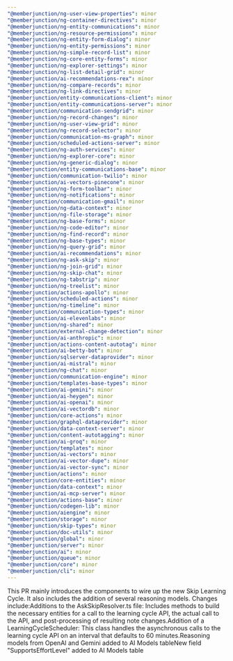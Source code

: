```yaml
---
"@memberjunction/ng-user-view-properties": minor
"@memberjunction/ng-container-directives": minor
"@memberjunction/ng-entity-communications": minor
"@memberjunction/ng-resource-permissions": minor
"@memberjunction/ng-entity-form-dialog": minor
"@memberjunction/ng-entity-permissions": minor
"@memberjunction/ng-simple-record-list": minor
"@memberjunction/ng-core-entity-forms": minor
"@memberjunction/ng-explorer-settings": minor
"@memberjunction/ng-list-detail-grid": minor
"@memberjunction/ai-recommendations-rex": minor
"@memberjunction/ng-compare-records": minor
"@memberjunction/ng-link-directives": minor
"@memberjunction/entity-communications-client": minor
"@memberjunction/entity-communications-server": minor
"@memberjunction/communication-sendgrid": minor
"@memberjunction/ng-record-changes": minor
"@memberjunction/ng-user-view-grid": minor
"@memberjunction/ng-record-selector": minor
"@memberjunction/communication-ms-graph": minor
"@memberjunction/scheduled-actions-server": minor
"@memberjunction/ng-auth-services": minor
"@memberjunction/ng-explorer-core": minor
"@memberjunction/ng-generic-dialog": minor
"@memberjunction/entity-communications-base": minor
"@memberjunction/communication-twilio": minor
"@memberjunction/ai-vectors-pinecone": minor
"@memberjunction/ng-form-toolbar": minor
"@memberjunction/ng-notifications": minor
"@memberjunction/communication-gmail": minor
"@memberjunction/ng-data-context": minor
"@memberjunction/ng-file-storage": minor
"@memberjunction/ng-base-forms": minor
"@memberjunction/ng-code-editor": minor
"@memberjunction/ng-find-record": minor
"@memberjunction/ng-base-types": minor
"@memberjunction/ng-query-grid": minor
"@memberjunction/ai-recommendations": minor
"@memberjunction/ng-ask-skip": minor
"@memberjunction/ng-join-grid": minor
"@memberjunction/ng-skip-chat": minor
"@memberjunction/ng-tabstrip": minor
"@memberjunction/ng-treelist": minor
"@memberjunction/actions-apollo": minor
"@memberjunction/scheduled-actions": minor
"@memberjunction/ng-timeline": minor
"@memberjunction/communication-types": minor
"@memberjunction/ai-elevenlabs": minor
"@memberjunction/ng-shared": minor
"@memberjunction/external-change-detection": minor
"@memberjunction/ai-anthropic": minor
"@memberjunction/actions-content-autotag": minor
"@memberjunction/ai-betty-bot": minor
"@memberjunction/sqlserver-dataprovider": minor
"@memberjunction/ai-mistral": minor
"@memberjunction/ng-chat": minor
"@memberjunction/communication-engine": minor
"@memberjunction/templates-base-types": minor
"@memberjunction/ai-gemini": minor
"@memberjunction/ai-heygen": minor
"@memberjunction/ai-openai": minor
"@memberjunction/ai-vectordb": minor
"@memberjunction/core-actions": minor
"@memberjunction/graphql-dataprovider": minor
"@memberjunction/data-context-server": minor
"@memberjunction/content-autotagging": minor
"@memberjunction/ai-groq": minor
"@memberjunction/templates": minor
"@memberjunction/ai-vectors": minor
"@memberjunction/ai-vector-dupe": minor
"@memberjunction/ai-vector-sync": minor
"@memberjunction/actions": minor
"@memberjunction/core-entities": minor
"@memberjunction/data-context": minor
"@memberjunction/ai-mcp-server": minor
"@memberjunction/actions-base": minor
"@memberjunction/codegen-lib": minor
"@memberjunction/aiengine": minor
"@memberjunction/storage": minor
"@memberjunction/skip-types": minor
"@memberjunction/doc-utils": minor
"@memberjunction/global": minor
"@memberjunction/server": minor
"@memberjunction/ai": minor
"@memberjunction/queue": minor
"@memberjunction/core": minor
"@memberjunction/cli": minor
---
```


This PR mainly introduces the components to wire up the new Skip Learning Cycle. It also includes the addition of several reasoning models. Changes include:Additions to the AskSkipResolver.ts file: Includes methods to build the necessary entities for a call to the learning cycle API, the actual call to the API, and post-processing of resulting note changes.Addition of a LearningCycleScheduler: This class handles the asynchronous calls to the learning cycle API on an interval that defaults to 60 minutes.Reasoning models from OpenAI and Gemini added to AI Models tableNew field "SupportsEffortLevel" added to AI Models table
